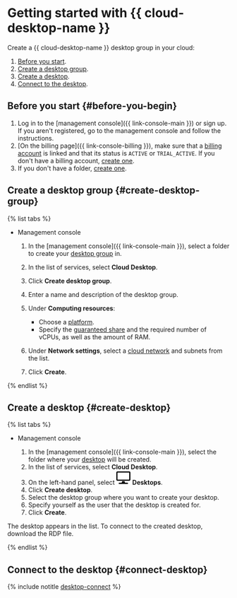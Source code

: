 # Getting started with {{ cloud-desktop-name }}

Create a {{ cloud-desktop-name }} desktop group in your cloud:

1. [Before you start](#before-you-begin).
1. [Create a desktop group](#create-desktop-group).
1. [Create a desktop](#create-desktop).
1. [Connect to the desktop](#connect-desktop).

## Before you start {#before-you-begin}

1. Log in to the [management console]({{ link-console-main }}) or sign up. If you aren't registered, go to the management console and follow the instructions.
1. [On the billing page]({{ link-console-billing }}), make sure that a [billing account](../billing/concepts/billing-account.md) is linked and that its status is `ACTIVE` or `TRIAL_ACTIVE`. If you don't have a billing account, [create one](../billing/quickstart/index.md#create_billing_account).
1. If you don't have a folder, [create one](../resource-manager/operations/folder/create.md).


## Create a desktop group {#create-desktop-group}

{% list tabs %}

- Management console

   1. In the [management console]({{ link-console-main }}), select a folder to create your [desktop group](concepts/desktops-and-groups.md) in.

   1. In the list of services, select **Cloud Desktop**.

   1. Click **Create desktop group**.

   1. Enter a name and description of the desktop group.

   1. Under **Computing resources**:

      * Choose a [platform](../compute/concepts/vm-platforms.md).
      * Specify the [guaranteed share](../compute/concepts/performance-levels.md) and the required number of vCPUs, as well as the amount of RAM.

   1. Under **Network settings**, select a [cloud network](../vpc/concepts/network.md) and subnets from the list.

   1. Click **Create**.

{% endlist %}

## Create a desktop {#create-desktop}

{% list tabs %}

- Management console

   1. In the [management console]({{ link-console-main }}), select the folder where your [desktop](concepts/desktops-and-groups.md) will be created.
   1. In the list of services, select **Cloud Desktop**.
   1. On the left-hand panel, select ![image](../_assets/cloud-desktop/desktops.svg) **Desktops**.
   1. Click **Create desktop**.
   1. Select the desktop group where you want to create your desktop.
   1. Specify yourself as the user that the desktop is created for.
   1. Click **Create**.

The desktop appears in the list. To connect to the created desktop, download the RDP file.

{% endlist %}

## Connect to the desktop {#connect-desktop}

{% include notitle [desktop-connect](../_includes/cloud-desktop/desktop-connect.md) %}
